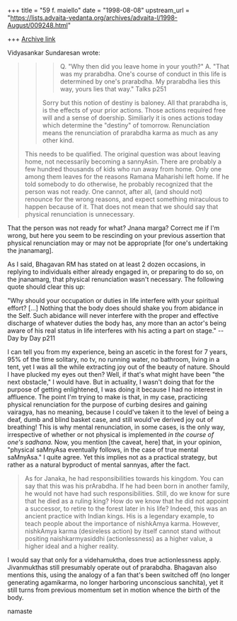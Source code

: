 +++
title = "59 f. maiello"
date = "1998-08-08"
upstream_url = "https://lists.advaita-vedanta.org/archives/advaita-l/1998-August/009248.html"

+++
[Archive link](https://lists.advaita-vedanta.org/archives/advaita-l/1998-August/009248.html)

Vidyasankar Sundaresan wrote:
>
> > > Q. "Why then did you leave home in your youth?"
> > > A. "That was my prarabdha.  One's course of conduct in this life
> > > is determined by one's prarabdha.  My prarabdha lies this way,
> > > yours lies that way."  Talks p251
> > >
> >
> > Sorry but this notion of destiny is baloney.  All that prarabdha is, is
> > the effects of your prior actions.  Those actions required free will and a
> > sense of doership.  Similiarly it is ones actions today which determine
> > the "destiny" of tomorrow.  Renunciation means the renunciation of
> > prarabdha karma as much as any other kind.
>
> This needs to be qualified. The original question was about leaving home,
> not necessarily becoming a sannyAsin. There are probably a few hundred
> thousands of kids who run away from home. Only one among them leaves for
> the reasons Ramana Maharishi left home. If he told somebody to do
> otherwise, he probably recognized that the person was not ready. One
> cannot, after all, (and should not) renounce for the wrong reasons, and
> expect something miraculous to happen because of it. That does not mean
> that we should say that physical renunciation is unnecessary.
>

That the person was not ready for what?  Jnana marga?  Correct me if I'm
wrong, but here you seem to be rescinding on your previous assertion
that
physical renunciation may or may not be appropriate [for one's
undertaking
the jnanamarg].

As I said, Bhagavan RM has stated on at least 2 dozen occasions, in
replying to individuals either already engaged in, or preparing to do
so,
on the jnanamarg, that physical renunciation wasn't necessary.  The
following quote should clear this up:

"Why should your occupation or duties in life interfere with your
spiritual effort? [...] Nothing that the body does should shake you
from abidance in the Self.  Such abidance will never interfere with
the proper and effective discharge of whatever duties the body has,
any more than an actor's being aware of his real status in life
interferes with his acting a part on stage." --Day by Day p211

I can tell you from my experience, being an ascetic in the forest
for 7 years, 95% of the time solitary, no tv, no running water, no
bathroom, living in a tent, yet I was all the while extracting joy
out of the beauty of nature.  Should I have plucked my eyes out then?
Well, if that's what might have been "the next obstacle," I would have.
But in actuality, I wasn't doing that for the purpose of getting
enlightened, I was doing it because I had no interest in affluence.
The point I'm trying to make is that, in my case, practicing physical
renunciation for the purpose of curbing desires and gaining vairagya,
has no meaning, because I could've taken it to the level of being a
deaf, dumb and blind basket case, and still would've derived joy out
of breathing!  This is why mental renunciation, in some cases, is
the only way, irrespective of whether or not physical is implemented
*in the course of one's sadhana.*  Now, you mention [the caveat, here]
that, in your opinion, "physical saMnyAsa eventually follows, in the
case of true mental saMnyAsa."  I quite agree.  Yet this implies not as
a practical strategy, but rather as a natural byproduct of mental
sannyas,
after the fact.

> As for Janaka, he had responsibilities towards his kingdom. You can say
> that this was his prArabdha. If he had been born in another family, he
> would not have had such responsibilities. Still, do we know for sure that
> he died as a ruling king? How do we know that he did not appoint a
> successor, to retire to the forest later in his life? Indeed, this was an
> ancient practice with Indian kings. His is a legendary example, to teach
> people about the importance of nishkAmya karma. However, nishkAmya karma
> (desireless action) by itself cannot stand without positing
> naishkarmyasiddhi (actionlessness) as a higher value, a higher ideal and a
> higher reality.

I would say that only for a videhamuktha, does true actionlessness
apply.
Jivanmukthas still presumably operate out of prarabdha.  Bhagavan also
mentions this, using the analogy of a fan that's been switched off (no
longer generating agamikarma, no longer harboring unconscious sanchita),
yet it still turns from previous momentum set in motion whence the birth
of the body.

namaste

